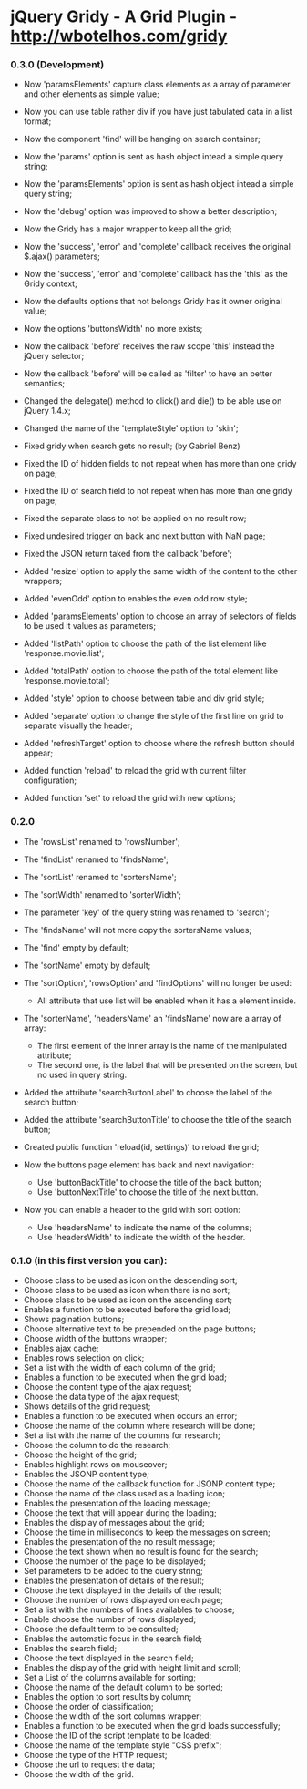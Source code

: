 # jQuery Gridy - A Grid Plugin - http://wbotelhos.com/gridy

### 0.3.0 (Development)

+ Now 'paramsElements' capture class elements as a array of parameter and other elements as simple value;
+ Now you can use table rather div if you have just tabulated data in a list format;
+ Now the component 'find' will be hanging on search container;
+ Now the 'params' option is sent as hash object intead a simple query string;
+ Now the 'paramsElements' option is sent as hash object intead a simple query string;
+ Now the 'debug' option was improved to show a better description;
+ Now the Gridy has a major wrapper to keep all the grid;
+ Now the 'success', 'error' and 'complete' callback receives the original $.ajax() parameters;
+ Now the 'success', 'error' and 'complete' callback has the 'this' as the Gridy context;
+ Now the defaults options that not belongs Gridy has it owner original value;
+ Now the options 'buttonsWidth' no more exists;
+ Now the callback 'before' receives the raw scope 'this' instead the jQuery selector;
+ Now the callback 'before' will be called as 'filter' to have an better semantics;

+ Changed the delegate() method to click() and die() to be able use on jQuery 1.4.x;
+ Changed the name of the 'templateStyle' option to 'skin';

+ Fixed gridy when search gets no result; (by Gabriel Benz)
+ Fixed the ID of hidden fields to not repeat when has more than one gridy on page;
+ Fixed the ID of search field to not repeat when has more than one gridy on page;
+ Fixed the separate class to not be applied on no result row;
+ Fixed undesired trigger on back and next button with NaN page;
+ Fixed the JSON return taked from the callback 'before';

+ Added 'resize' option to apply the same width of the content to the other wrappers;
+ Added 'evenOdd' option to enables the even odd row style;
+ Added 'paramsElements' option to choose an array of selectors of fields to be used it values as parameters;
+ Added 'listPath' option to choose the path of the list element like 'response.movie.list';
+ Added 'totalPath' option to choose the path of the total element like 'response.movie.total';
+ Added 'style' option to choose between table and div grid style;
+ Added 'separate' option to change the style of the first line on grid to separate visually the header;
+ Added 'refreshTarget' option to choose where the refresh button should appear;

+ Added function 'reload' to reload the grid with current filter configuration;
+ Added function 'set' to reload the grid with new options;

### 0.2.0

+ The 'rowsList'  renamed to 'rowsNumber';
+ The 'findList'  renamed to 'findsName';
+ The 'sortList'  renamed to 'sortersName';
+ The 'sortWidth' renamed to 'sorterWidth';

+ The parameter 'key' of the query string was renamed to 'search';

+ The 'findsName' will not more copy the sortersName values;

+ The 'find'     empty by default;
+ The 'sortName' empty by default;

+ The 'sortOption', 'rowsOption' and 'findOptions' will no longer be used:
    + All attribute that use list will be enabled when it has a element inside.

+ The 'sorterName', 'headersName' an 'findsName' now are a array of array:
    + The first element of the inner array is the name of the manipulated attribute; 
    + The second one, is the label that will be presented on the screen, but no used in query string. 

+ Added the attribute 'searchButtonLabel' to choose the label of the search button;
+ Added the attribute 'searchButtonTitle' to choose the title of the search button;

+ Created public function 'reload(id, settings)' to reload the grid;

+ Now the buttons page element has back and next navigation:
    + Use 'buttonBackTitle' to choose the title of the back button;
    + Use 'buttonNextTitle' to choose the title of the next button.

+ Now you can enable a header to the grid with sort option:
    + Use 'headersName' to indicate the name of the columns;
    + Use 'headersWidth' to indicate the width of the header.


### 0.1.0 (in this first version you can):

+ Choose class to be used as icon on the descending sort;
+ Choose class to be used as icon when there is no sort;
+ Choose class to be used as icon on the ascending sort;
+ Enables a function to be executed before the grid load;
+ Shows pagination buttons;
+ Choose alternative text to be prepended on the page buttons;
+ Choose width of the buttons wrapper;
+ Enables ajax cache;
+ Enables rows selection on click;
+ Set a list with the width of each column of the grid;
+ Enables a function to be executed when the grid load;
+ Choose the content type of the ajax request;
+ Choose the data type of the ajax request;
+ Shows details of the grid request;
+ Enables a function to be executed when occurs an error;
+ Choose the name of the column where research will be done;
+ Set a list with the name of the columns for research;
+ Choose the column to do the research;
+ Choose the height of the grid;
+ Enables highlight rows on mouseover;
+ Enables the JSONP content type;
+ Choose the name of the callback function for JSONP content type;
+ Choose the name of the class used as a loading icon;
+ Enables the presentation of the loading message;
+ Choose the text that will appear during the loading;
+ Enables the display of messages about the grid;
+ Choose the time in milliseconds to keep the messages on screen;
+ Enables the presentation of the no result message;
+ Choose the text shown when no result is found for the search;
+ Choose the number of the page to be displayed;
+ Set parameters to be added to the query string;
+ Enables the presentation of details of the result;
+ Choose the text displayed in the details of the result;
+ Choose the number of rows displayed on each page;
+ Set a list with the numbers of lines availables to choose;
+ Enable choose the number of rows displayed;
+ Choose the default term to be consulted;
+ Enables the automatic focus in the search field;
+ Enables the search field; 
+ Choose the text displayed in the search field;
+ Enables the display of the grid with height limit and scroll;
+ Set a List of the columns available for sorting;
+ Choose the name of the default column to be sorted;
+ Enables the option to sort results by column;
+ Choose the order of classification;
+ Choose the width of the sort columns wrapper;
+ Enables a function to be executed when the grid loads successfully;
+ Choose the ID of the script template to be loaded;
+ Choose the name of the template style "CSS prefix";
+ Choose the type of the HTTP request;
+ Choose the url to request the data;
+ Choose the width of the grid.
